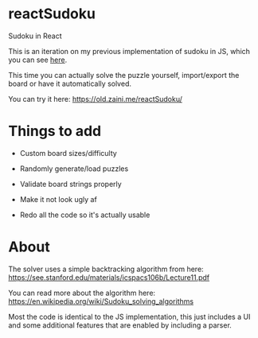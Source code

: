 # reactSudoku
Sudoku in React

This is an iteration on my previous implementation of sudoku in JS, which you can see [here](https://github.com/zaini/jsudoku).

This time you can actually solve the puzzle yourself, import/export the board or have it automatically solved.

You can try it here: https://old.zaini.me/reactSudoku/

# Things to add

* Custom board sizes/difficulty

* Randomly generate/load puzzles

* Validate board strings properly

* Make it not look ugly af

* Redo all the code so it's actually usable

# About

The solver uses a simple backtracking algorithm from here: https://see.stanford.edu/materials/icspacs106b/Lecture11.pdf

You can read more about the algorithm here: https://en.wikipedia.org/wiki/Sudoku_solving_algorithms

Most the code is identical to the JS implementation, this just includes a UI and some additional features that are enabled by including a parser.
